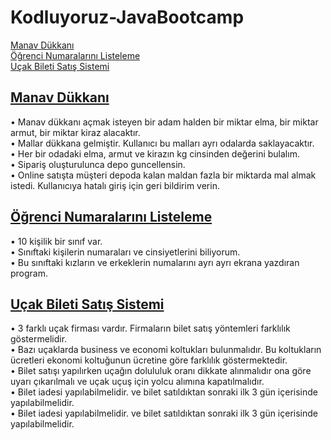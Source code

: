 # Kodluyoruz-JavaBootcamp
[Manav Dükkanı](https://github.com/EmineOzbek/Kodluyoruz-JavaBootcamp/tree/master/src/week2/groceryStore) <br/>
[Öğrenci Numaralarını Listeleme](https://github.com/EmineOzbek/Kodluyoruz-JavaBootcamp/tree/master/src/week2/saturdayHomework)<br/>
[Uçak Bileti Satış Sistemi](https://github.com/EmineOzbek/Kodluyoruz-JavaBootcamp/tree/master/src/flightTicketSales)<br/>


## [Manav Dükkanı](https://github.com/EmineOzbek/Kodluyoruz-JavaBootcamp/tree/master/src/week2/groceryStore) <br/>
• Manav dükkanı açmak isteyen bir adam halden bir miktar elma, bir miktar armut, bir miktar kiraz alacaktır. <br/>
• Mallar dükkana gelmiştir. Kullanıcı bu malları ayrı odalarda saklayacaktır. <br/>
• Her bir odadaki elma, armut ve kirazın kg cinsinden değerini bulalım. <br/>
• Sipariş oluşturulunca depo guncellensin. <br/>
• Online satışta müşteri depoda kalan maldan fazla bir miktarda mal almak istedi. Kullanıcıya hatalı giriş için geri bildirim verin. <br/>

## [Öğrenci Numaralarını Listeleme](https://github.com/EmineOzbek/Kodluyoruz-JavaBootcamp/tree/master/src/week2/saturdayHomework)
• 10 kişilik bir sınıf var. <br/> 
• Sınıftaki kişilerin numaraları ve cinsiyetlerini biliyorum. <br/>
• Bu sınıftaki kızların ve erkeklerin numalarını ayrı ayrı ekrana yazdıran program. <br/>
      
## [Uçak Bileti Satış Sistemi](https://github.com/EmineOzbek/Kodluyoruz-JavaBootcamp/tree/master/src/flightTicketSales)
• 3 farklı uçak firması vardır. Firmaların bilet satış yöntemleri farklılık göstermelidir. <br/>
• Bazı uçaklarda business ve economi koltukları bulunmalıdır. Bu koltukların ücretleri ekonomi koltuğunun ücretine göre farklılık göstermektedir. <br/>
• Bilet satışı yapılırken uçağın dolululuk oranı dikkate alınmalıdır ona göre uyarı çıkarılmalı ve uçak uçuş için yolcu alımına kapatılmalıdır.  <br/>
• Bilet iadesi yapılabilmelidir. ve  bilet satıldıktan sonraki ilk 3 gün içerisinde yapılabilmelidir.  <br/>
• Bilet iadesi yapılabilmelidir. ve  bilet satıldıktan sonraki ilk 3 gün içerisinde yapılabilmelidir.  <br/>
